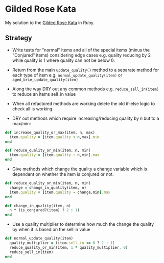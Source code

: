 # Gilded Rose Kata

My solution to the [Gilded Rose Kata](https://github.com/emilybache/GildedRose-Refactoring-Kata) in Ruby.

Strategy
------------
* Write tests for "normal" items and all of the special items (minus the "Conjured" items) considering edge cases e.g. quality reducing by 2 while quality is 1 where quality can not be below 0.

* Return from the main `update_quality()` method to a separate method for each type of item e.g. `normal_update_quality(item)` or `aged_brie_update_quality(item)`

* Along the way DRY out any common methods e.g. `reduce_sell_in(item)` to reduce an items sell_in value

* When all refactored methods are working delete the old if-else logic to check all is working.

* DRY out methods which require increasing/reducing quality by n but to a max/min:

```ruby
def increase_quality_or_max(item, n, max)
  item.quality = [item.quality + n,max].min
end

def reduce_quality_or_min(item, n, min)
  item.quality = [item.quality - n,min].max
end
```
* Give methods which change the quality a change variable which is dependent on whether the item is conjured or not.

```ruby
def reduce_quality_or_min(item, n, min)
  change = change_in_quality(item, n)
  item.quality = [item.quality - change,min].max
end

def change_in_quality(item, n)
  n * (is_conjured?(item) ? 2 : 1)
end
```
* Use a quality multiplier to determine how much the change the quality by when it is based on the sell in value

```ruby
def normal_update_quality(item)
  quality_multiplier = (item.sell_in <= 0 ? 2 : 1)
  reduce_quality_or_min(item, 1 * quality_multiplier, 0)
  reduce_sell_in(item)
end
```
